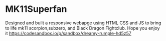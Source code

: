 # MK11Superfan
Designed and built a responsive webapge using HTML CSS and JS to bring to life mk11 scorpion,subzero, and Black Dragon Fightclub. Hope you enjoy it
https://codesandbox.io/p/sandbox/dreamy-rumple-hd5z57
